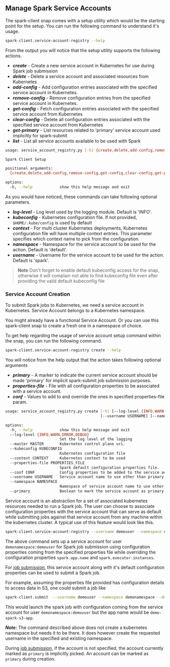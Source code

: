 ## Manage Spark Service Accounts

The spark-client snap comes with a setup utility which would be the starting point for the setup. You can
run the following command to understand it's usage.
```bash
spark-client.service-account-registry --help
```

From the output you will notice that the setup utility supports the following actions.
* ***create*** - Create a new service account in Kubernetes for use during Spark job submission
* ***delete*** - Delete a service account and associated resources from Kubernetes
* ***add-config*** - Add configuration entries associated with the specified service account in Kubernetes.
* ***remove-config*** - Remove configuration entries from the specified service account in Kubernetes.
* ***get-config*** - Fetch configuration entries associated with the specified service account from Kubernetes
* ***clear-config*** - Delete all configuration entries associated with the specified service account from Kubernetes
* ***get-primary*** - List resources related to 'primary' service account used implicitly for spark-submit
* ***list*** - List all service accounts available to be used with Spark

```bash
usage: service_account_registry.py [-h] {create,delete,add-config,remove-config,get-config,clear-config,get-primary,list} ...

Spark Client Setup

positional arguments:
  {create,delete,add-config,remove-config,get-config,clear-config,get-primary,list}

options:
  -h, --help            show this help message and exit
```

As you would have noticed, these commands can take following optional parameters.
* ***log-level*** - Log level used by the logging module. Default is 'INFO'.
* ***kubeconfig*** - Kubernetes configuration file. If not provided, ```$HOME/.kube/config``` is used by default
* ***context*** - For multi cluster Kubernetes deployments, Kubernetes configuration file will have multiple context entries. This parameter specifies which context name to pick from the configuration.
* ***namespace*** - Namespace for the service account to be used for the action. Default is 'default'.
* ***username*** - Username for the service account to be used for the action. Default is 'spark'.

> **Note** Don't forget to enable default kubeconfig access for the snap, otherwise it will complain not able to find kubeconfig file even after providing the valid default kubeconfig file

### Service Account Creation
To submit Spark jobs to Kubernetes, we need a service account in Kubernetes. Service Account belongs to a Kubernetes namespace. 

You might already have a functional Service Account. Or you can use this spark-client snap to create a fresh one in a namespace of choice.

To get help regarding the usage of service account setup command within the snap, you can run the following command.

```bash
spark-client.service-account-registry create --help
```

You will notice from the help output that the action takes following optional arguments
* ***primary*** - A marker to indicate the current service account should be made 'primary' for implicit spark-submit job submission purposes.
* ***properties-file*** - File with all configuration properties to be associated with a service account.
* ***conf*** - Values to add to and override the ones in specified properties-file param.

```bash
usage: service_account_registry.py create [-h] [--log-level {INFO,WARN,ERROR,DEBUG}] [--master MASTER] [--kubeconfig KUBECONFIG] [--context CONTEXT] [--properties-file PROPERTIES_FILE] [--conf CONF]
                                          [--username USERNAME] [--namespace NAMESPACE] [--primary]

options:
  -h, --help            show this help message and exit
  --log-level {INFO,WARN,ERROR,DEBUG}
                        Set the log level of the logging
  --master MASTER       Kubernetes control plane uri.
  --kubeconfig KUBECONFIG
                        Kubernetes configuration file
  --context CONTEXT     Kubernetes context to be used
  --properties-file PROPERTIES_FILE
                        Spark default configuration properties file.
  --conf CONF           Config properties to be added to the service account.
  --username USERNAME   Service account name to use other than primary.
  --namespace NAMESPACE
                        Namespace of service account name to use other than primary.
  --primary             Boolean to mark the service account as primary.
```
Service account is an abstraction for a set of associated kubernetes resources needed to run a Spark job. The user can choose to associate configuration properties 
with the service account that can serve as default while submitting jobs against that service account from any machine within the kubernetes cluster. A typical use 
of this feature would look like this.

```bash
spark-client.service-account-registry --username demouser --namespace demonamespace create --properties-file /home/demouser/conf/spark-defaults.conf --conf spark.app.name=demo-spark-app --conf spark.executor.instances=3
```

The above command sets up a service account for user ```demonamespace:demouser``` for Spark job submission using configuration properties coming from the specified 
properties file while overriding the configuration properties ```spark.app.name``` and ```spark.executor.instances```.

For [job submission](https://discourse.charmhub.io/t/spark-client-snap-tutorial-spark-submit/8953), this service account along with it's default configuration properties can be used to submit a Spark job. 

For example, assuming the properties file provided has configuration details to access data in S3, one could submit a job like
```bash
spark-client.submit  --username demouser --namespace demonamespace --deploy-mode cluster --conf spark.app.name=demo-spark-s3-app $S3_PATH_FOR_CODE_FILE
```
This would launch the spark job with configuration coming from the service account for user ```demonamespace:demouser``` but the app name would be ```demo-spark-s3-app```. 

**_Note:_** The command described above does not create a kubernetes namespace but needs it to be there. It does however create the requested username in the specified and existing namespace.

During [job submission](https://discourse.charmhub.io/t/spark-client-snap-tutorial-spark-submit/8953), if the account is not specified, the account currently marked as ```primary``` is implicitly picked. An account can be marked as ```primary``` during creation.